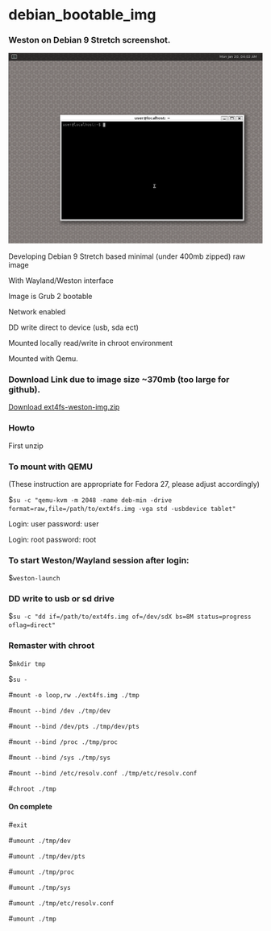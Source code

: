 # debian_bootable_img
### Weston on Debian 9 Stretch screenshot.
![](https://github.com/pixelsplurge/debian_bootable_img/blob/master/weston_screenshot.png)

Developing Debian 9 Stretch based minimal (under 400mb zipped) raw image

With Wayland/Weston interface

Image is Grub 2 bootable

Network enabled

DD write direct to device (usb, sda ect)

Mounted locally read/write in chroot environment

Mounted with Qemu.

### Download Link due to image size ~370mb (too large for github).
[Download ext4fs-weston-img.zip](https://pixelsplurge.com/?mode=download)

### Howto

First unzip
### To mount with QEMU

(These instruction are appropriate for Fedora 27, please adjust accordingly)

$`su -c "qemu-kvm -m 2048 -name deb-min -drive format=raw,file=/path/to/ext4fs.img -vga std -usbdevice tablet"`

Login: user password: user

Login: root password: root

### To start Weston/Wayland session after login:

$`weston-launch`

### DD write to usb or sd drive

$`su -c "dd if=/path/to/ext4fs.img of=/dev/sdX bs=8M status=progress oflag=direct"`

### Remaster with chroot

$`mkdir tmp`

$`su -`

#`mount -o loop,rw ./ext4fs.img ./tmp`

#`mount --bind /dev ./tmp/dev`

#`mount --bind /dev/pts ./tmp/dev/pts`

#`mount --bind /proc ./tmp/proc`

#`mount --bind /sys ./tmp/sys`

#`mount --bind /etc/resolv.conf ./tmp/etc/resolv.conf`

#`chroot ./tmp`
#### On complete
#`exit`

#`umount ./tmp/dev`

#`umount ./tmp/dev/pts`

#`umount ./tmp/proc`

#`umount ./tmp/sys`

#`umount ./tmp/etc/resolv.conf`

#`umount ./tmp`
